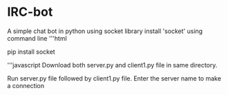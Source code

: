 # IRC-bot
A simple chat bot in python using socket library
install 'socket' using command line
'''html
<p>pip install socket</p>

'''javascript
Download both server.py and client1.py file in same directory.

Run server.py file followed by client1.py file. Enter the server name to make a connection
